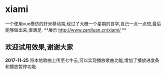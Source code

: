 # xiami
一个使用vue模仿的虾米移动端,经过了大概一个星期的自学,自己一点一点想,最后能够做出来,很满足.
**展示 http://www.zardluan.cn/xiami/ **
## 欢迎试用效果,谢谢大家 ##

**2017-11-25**
将本地歌曲上传至七牛云,可以实现播放歌曲功能,增加了播放进度条和播放暂停功能.
